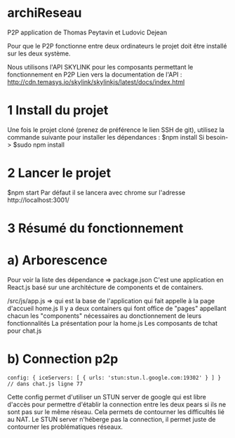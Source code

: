 # archiReseau
P2P application de Thomas Peytavin et Ludovic Dejean

Pour que le P2P fonctionne entre deux ordinateurs le projet doit être installé sur les deux système.

Nous utilisons l'API SKYLINK pour les composants permettant le fonctionnement en P2P
Lien vers la documentation de l'API : http://cdn.temasys.io/skylink/skylinkjs/latest/docs/index.html

# 1 Install du projet
Une fois le projet cloné (prenez de préférence le lien SSH de git), utilisez la commande suivante pour installer les dépendances :
$npm install     Si besoin-> $sudo npm install

# 2 Lancer le projet
$npm start
Par défaut il se lancera avec chrome sur l'adresse http://localhost:3001/

# 3 Résumé du fonctionnement
# a) Arborescence
Pour voir la liste des dépendance => package.json
C'est une application en React.js basé sur une architécture de components et de containers.

/src/js/app.js => qui est la base de l'application qui fait appelle à la page d'accueil home.js
Il y a deux containers qui font office de "pages" appellant chacun les "components" nécessaires au donctionnement de leurs fonctionnalités
La présentation pour la home.js
Les composants de tchat pour chat.js

# b) Connection p2p
    config: { iceServers: [ { urls: 'stun:stun.l.google.com:19302' } ] } // dans chat.js ligne 77

Cette config permet d'utiliser un STUN server de google qui est libre d'accès pour permettre d'établir la connection entre les deux pears si ils ne sont pas sur le même réseau. Cela permets de contourner les difficultés lié au NAT.
Le STUN server n'héberge pas la connection, il permet juste de contourner les problématiques réseaux.
